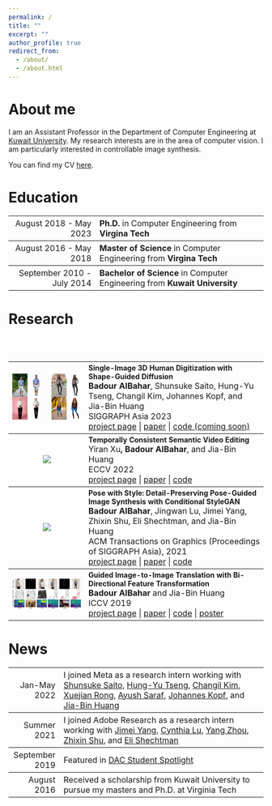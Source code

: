 ```yaml
---
permalink: /
title: ""
excerpt: ""
author_profile: true
redirect_from: 
  - /about/
  - /about.html
---
```

About me
======

I am an Assistant Professor in the Department of Computer Engineering at [Kuwait University](http://www.kuniv.edu.kw). My research interests are in the area of computer vision. I am particularly interested in controllable image synthesis. 

You can find my CV [here](../files/cv_november_2023.pdf).

Education
======

<table style="width:100%">
  <tr style="font-size:16px">
    <th style="text-align:right">
      <span style="font-weight:normal">August 2018 - May 2023</span>
    </th>
    <th style="text-align:left">
      Ph.D. <span style="font-weight:normal">in Computer Engineering from </span>Virgina Tech
    </th>
  </tr>
  
  <tr style="font-size:16px">
    <th style="text-align:right">
      <span style="font-weight:normal">August 2016 - May 2018</span>
    </th>
    <th style="text-align:left">
      Master of Science <span style="font-weight:normal">in Computer Engineering from</span> Virgina Tech
    </th>
  </tr>
  
  <tr style="font-size:16px">
    <th style="text-align:right">
      <span style="font-weight:normal">September 2010 - July 2014</span>
    </th>
    <th style="text-align:left">
      Bachelor of Science <span style="font-weight:normal">in Computer Engineering from</span> Kuwait University
    </th>
  </tr>
</table>

<!-- * **PhD Candidate** in Computer Engineering at **Virgina Tech** _(August 2018 - Present)_
* **Master of Science** in Computer Engineering from **Virgina Tech** _(August 2016 - May 2018)_
* **Bachelor of Science** in Computer Engineering from **Kuwait University** _(September 2010 - July 2014)_
 -->
 
Research
======

<table style="width:100%">
  <tr>
    <th>
      <img src="../images/humansgd.gif" width="350"/>
    </th>
    <th style="text-align:left">
            Single-Image 3D Human Digitization with Shape-Guided Diffusion<br>
            <span style="font-size:16px">Badour AlBahar<span style="font-weight:normal">, Shunsuke Saito</span><span style="font-weight:normal">, Hung-Yu Tseng</span><span style="font-weight:normal">, Changil Kim</span><span style="font-weight:normal">, Johannes Kopf</span><span style="font-weight:normal">, and Jia-Bin Huang</span></span><br>
            <span style="font-weight:normal;font-size:16px">SIGGRAPH Asia 2023</span><br>
            <span style="font-weight:normal;font-size:16px"><a href="https://human-sgd.github.io">project page</a> | <a href="https://arxiv.org/abs/2311.09221">paper</a> | <a href="">code (coming soon)</a></span>
    </th>
  </tr>

  
  <tr>
    <th>
      <img src="../images/videogan_teaser.gif" width="350"/>
    </th>
    <th style="text-align:left">
            Temporally Consistent Semantic Video Editing<br>
            <span style="font-size:16px"><span style="font-weight:normal">Yiran Xu</span>, Badour AlBahar<span style="font-weight:normal">, and Jia-Bin Huang</span></span><br>
            <span style="font-weight:normal;font-size:16px">ECCV 2022</span><br>
            <span style="font-weight:normal;font-size:16px"><a href="https://video-edit-gan.github.io/">project page</a> | <a href="https://arxiv.org/pdf/2206.10590.pdf">paper</a> | <a href="https://github.com/Twizwei/VideoEditGAN">code</a></span>
    </th>
  </tr>
  
  <br>
  
  <tr>
    <th>
      <img src="../images/posewithstyle_teaser.png" width="350"/>
    </th>
    <th style="text-align:left">
            Pose with Style: Detail-Preserving Pose-Guided Image Synthesis with Conditional StyleGAN<br>
            <span style="font-size:16px">Badour AlBahar<span style="font-weight:normal">, Jingwan Lu, Jimei Yang, Zhixin Shu, Eli Shechtman, and Jia-Bin Huang</span></span><br>
            <span style="font-weight:normal;font-size:16px">ACM Transactions on Graphics (Proceedings of SIGGRAPH Asia), 2021</span><br>
            <span style="font-weight:normal;font-size:16px"><a href="https://pose-with-style.github.io/">project page</a> | <a href="https://pose-with-style.github.io/asset/paper.pdf">paper</a> | <a href="https://github.com/BadourAlBahar/pose-with-style">code</a></span>
    </th>
  </tr>
  
  <br>
  
  <tr>
    <th>
      <img src="../images/guided_pix2pix_teaser.png" width="350"/>
    </th>
    <th style="text-align:left">
            Guided Image-to-Image Translation with Bi-Directional Feature Transformation<br>
            <span style="font-size:16px">Badour AlBahar<span style="font-weight:normal"> and Jia-Bin Huang</span></span><br>
            <span style="font-weight:normal;font-size:16px">ICCV 2019</span><br>
            <span style="font-weight:normal;font-size:16px"><a href="https://guided-pix2pix.github.io/">project page</a> | <a href="https://arxiv.org/abs/1910.11328">paper</a> | <a href="https://github.com/vt-vl-lab/Guided-pix2pix">code</a> | <a href="https://guided-pix2pix.github.io/figures/guided_pix2pix_poster.pdf">poster</a></span>
    </th>
  </tr>
  
  
  
</table>

News
======

<table style="width:100%">
  <col style="width:20%">
  <col style="width:80%">
  
  <tr style="font-size:16px">
    <th style="text-align:right">
      <span style="font-weight:normal">Jan-May 2022</span>
    </th>
    <th style="text-align:left">
      <span style="font-weight:normal">I joined Meta as a research intern working with <a href="http://www-scf.usc.edu/~saitos/">Shunsuke Saito</a>, <a href="https://hytseng0509.github.io/">Hung-Yu Tseng</a>, <a href="https://changilkim.com/">Changil Kim</a>, <a href="https://xrong.org/">Xuejian Rong</a>, <a href="https://www.linkedin.com/in/ayush29feb">Ayush Saraf</a>, <a href="http://johanneskopf.de/">Johannes Kopf</a>, and <a href="https://jbhuang0604.github.io/">Jia-Bin Huang</a></span>
    </th>
  </tr>
  
  <tr style="font-size:16px">
    <th style="text-align:right">
      <span style="font-weight:normal">Summer 2021</span>
    </th>
    <th style="text-align:left">
      <span style="font-weight:normal">I joined Adobe Research as a research intern working with <a href="https://eng.ucmerced.edu/people/jyang44">Jimei Yang</a>, <a href="https://research.adobe.com/person/jingwan-lu/">Cynthia Lu</a>, <a href="https://people.umass.edu/~yangzhou/">Yang Zhou</a>, <a href="https://zhixinshu.github.io/">Zhixin Shu</a>, and <a href="https://research.adobe.com/person/eli-shechtman/">Eli Shechtman</a></span>
    </th>
  </tr>
  
  <tr style="font-size:16px">
    <th style="text-align:right">
      <span style="font-weight:normal">September 2019</span>
    </th>
    <th style="text-align:left">
      <span style="font-weight:normal">Featured in <a href="https://dac.cs.vt.edu/2019/09/17/dac-student-spotlight-badour-albahar/">DAC Student Spotlight</a></span>
    </th>
  </tr>
  
  <tr style="font-size:16px">
    <th style="text-align:right">
      <span style="font-weight:normal">August 2016</span>
    </th>
    <th style="text-align:left">
      <span style="font-weight:normal">Received a scholarship from Kuwait University to pursue my masters and Ph.D. at Virginia Tech</span>
    </th>
  </tr>
</table>
